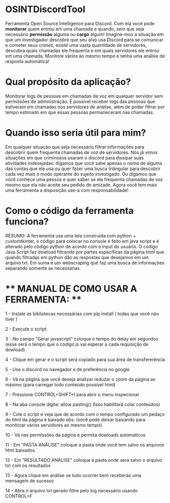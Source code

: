 # OSINTDiscordTool
Ferramenta Open Source Intelligence para Discord. Com ela você pode **monitorar** quem entrou em uma chamada e quando, sem que seja necessário **permissão** alguma ou **cargo** algum! Imagine-mos a situação em que um investigador descobre que seu alvo usa Discord para se comunicar e cometer seus crimes, existe uma vasta quantidade de servidores, descubra quais chamadas ele frequenta e em quais servidores ele entrou em uma chamada.  Monitore vários ao mesmo tempo e tenha uma análise de resposta automática! 


# Qual propósito da aplicação? 


Monitorar logs de pessoas em chamadas de voz em qualquer servidor sem permissões de administração. É possível receber logs das pessoas que estiveram em chamadas nos servidores de análise, além de poder filtrar por tempo estimado em que essas pessoas permaneceram nas chamadas.

# Quando isso seria útil para mim? 


Em qualquer situação que seja necessário filtrar informações para descobrir quem frequenta chamadas de voz de servidores. Nós já vimos situações em que criminosos usaram o discord para dissipar suas atividades indesejadas: digamos que você sabe apenas o nome de alguma das contas que ele usa ou quer fazer uma busca triângular para descobrir cada vez mais o modo operante do sujeito investigado. Ou digamos que você conhece uma pessoa e quer saber se ela frequenta chamadas de voz mesmo que ela não aceite seu pedido de amizade. Agora você tem mais uma ferramenta a disposição use-a com responsabilidade!


# Como o código da ferramenta funciona? 

RESUMO:
A ferramenta usa uma tela construida com python + customtkinter, o código para colocar no console é feito em java script e é alterado pelo código python de acordo com o input do usuário. O código Java Script faz dowload filtrando por partes específicas da página html que quando filtradas em python dão as respostas que desejamos em um arquivo txt. Em suma é um webscraping que faz uma busca de informações separando somente as necessárias.    

# ** MANUAL DE COMO USAR A FERRAMENTA: **

1 -  Instale as bibliotecas necessárias com pip install ( todas que você não tiver )


2 -  Execute o script.


3 -  No campo "Gerar javascript" coloque o tempo do delay em segundos (esse será o tempo que o código js vai esperar a cada requisição de dowload)


4 -  Clique em gerar e o script será copiado para sua área de transfererência


5 -  Use o discord no navegador e de preferência no google


6 -  Vá na página que você deseja analizar reduzar o zoom da página ao máximo (para carregar todo conteúdo possível html)


7 -  Pressione CONTROL+SHIFT+I para abrir o menu inspecionar


8 -  Na aba console digite:  allow pasting()          (Isso habilitará colar conteúdos)


9 -  Cole o script e veja que de acordo com o tempo configurado um pedaço do html da página é baixado 
     obs: (você pode deixar baixando para monitorar vários servidores ao mesmo tempo)

     
10 - Vá nas permissões da página e permita dowloads automáticos


11 - Em "PASTA ANÁLISE" coloque a pasta onde você tem salvo os arquivos html baixados.


12 - Em "RESULTADO ANÁLISE" coloque a pasta onde será salvo o arquivo txt com os resultados


13 - Agora clique em análise se tudo ocorrer bem receberás uma mensagem de sucesso


14 - Abra o arquivo txt gerado filtre pelo log necessário usando CONTROL+F 
